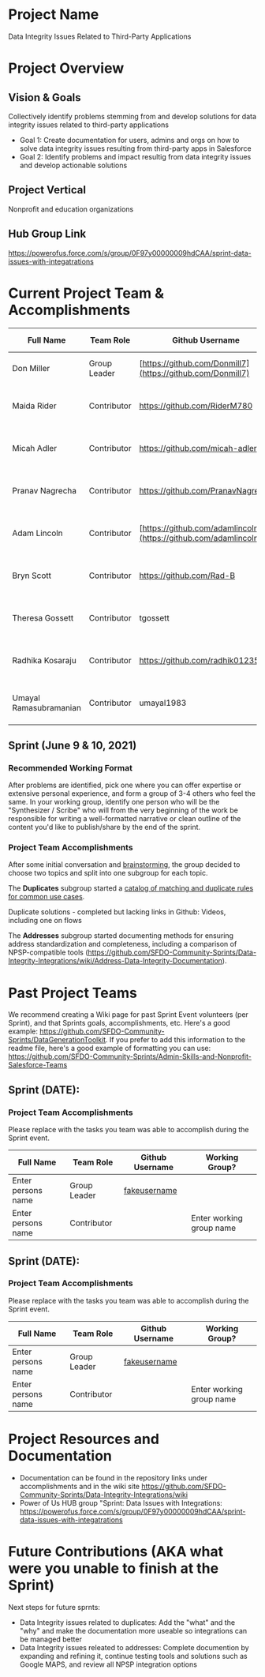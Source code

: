 # Project Name
Data Integrity Issues Related to Third-Party Applications

# Project Overview
## Vision & Goals
Collectively identify problems stemming from and develop solutions for data integrity issues related to third-party applications
* Goal 1: Create documentation for users, admins and orgs on how to solve data integrity issues resulting from third-party apps in Salesforce
* Goal 2: Identify problems and impact resultig from data integrity issues and develop actionable solutions

## Project Vertical
Nonprofit and education organizations

## Hub Group Link
https://powerofus.force.com/s/group/0F97y00000009hdCAA/sprint-data-issues-with-integatrations

# Current Project Team & Accomplishments

Full Name            | Team Role     | Github Username                                    | Working Group? 
------------         | ------------- | -------------                                      |-------------   
Don Miller   | Group Leader  | [https://github.com/Donmill7](https://github.com/Donmill7)    | Data Integrity Integrations
Maida Rider   | Contributor   |  https://github.com/RiderM780                          | Data Integrity Integrations: Duplicates
Micah Adler   | Contributor   | https://github.com/micah-adler                         | Data Integrity Integrations: Duplicates
Pranav Nagrecha   | Contributor   | https://github.com/PranavNagrecha                  | Data Integrity Integrations: Duplicates
Adam Lincoln   | Contributor   |  [https://github.com/adamlincoln](https://github.com/adamlincoln)  | Data Integrity Integrations: Duplicates
Bryn Scott | Contributor    |  https://github.com/Rad-B                               |Data Integrity Integrations: Addresses
Theresa Gossett  |Contributor| tgossett                                               |Data Integrity Integrations: Addresses
Radhika Kosaraju   |Contributor|  https://github.com/radhik012358                     |Data Integrity Integrations: Addresses
Umayal Ramasubramanian  |Contributor|umayal1983                                        |Data Integrity Integrations: Addresses  

## Sprint (June 9 & 10, 2021)

### Recommended Working Format

After problems are identified, pick one where you can offer expertise or extensive personal experience, and form a group of 3-4 others who feel the same. In your working group, identify one person who will be the "Synthesizer / Scribe" who will from the very beginning of the work be responsible for writing a well-formatted narrative or clean outline of the content you'd like to publish/share by the end of the sprint. 

### Project Team Accomplishments
After some initial conversation and [brainstorming](doc/InitialTopicBrainstorm.md), the group decided to choose two topics and split into one subgroup for each topic.

The __Duplicates__ subgroup started a [catalog of matching and duplicate rules for common use cases](doc/SampleDuplicateRules.md).

Duplicate solutions - completed but lacking links in Github: Videos, including one on flows

The __Addresses__ subgroup started documenting methods for ensuring address standardization and completeness, including a comparison of NPSP-compatible tools (https://github.com/SFDO-Community-Sprints/Data-Integrity-Integrations/wiki/Address-Data-Integrity-Documentation). 


# Past Project Teams
We recommend creating a Wiki page for past Sprint Event volunteers (per Sprint), and that Sprints goals, accomplishments, etc. Here's a good example: https://github.com/SFDO-Community-Sprints/DataGenerationToolkit. If you prefer to add this information to the readme file, here's a good example of formatting you can use: https://github.com/SFDO-Community-Sprints/Admin-Skills-and-Nonprofit-Salesforce-Teams

## Sprint (DATE):

### Project Team Accomplishments
Please replace with the tasks you team was able to accomplish during the Sprint event.

Full Name            | Team Role     | Github Username                                    | Working Group? 
------------         | ------------- | -------------                                      |-------------   
Enter persons name   | Group Leader  | [fakeusername](https://github.com/fakeusername)    | 
Enter persons name   | Contributor   |                                                    | Enter working group name

## Sprint (DATE):

### Project Team Accomplishments
Please replace with the tasks you team was able to accomplish during the Sprint event.

Full Name            | Team Role     | Github Username                                    | Working Group? 
------------         | ------------- | -------------                                      |-------------   
Enter persons name   | Group Leader  | [fakeusername](https://github.com/fakeusername)    | 
Enter persons name   | Contributor   |                                                    | Enter working group name


# Project Resources and Documentation
* Documentation can be found in the repository links under accomplishments and in the wiki site https://github.com/SFDO-Community-Sprints/Data-Integrity-Integrations/wiki
* Power of Us HUB group "Sprint: Data Issues with Integrations: https://powerofus.force.com/s/group/0F97y00000009hdCAA/sprint-data-issues-with-integatrations


# Future Contributions (AKA what were you unable to finish at the Sprint)
Next steps for future sprnts:
* Data Integrity issues related to duplicates: Add the "what" and the "why" and make the documentation more useable so integrations can be managed better
* Data Integrity issues releated to addresses: Complete documention by expanding and refining it, continue testing tools and solutions such as Google MAPS, and review all NPSP integration options

  


